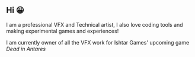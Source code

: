 ## Hi 😀

I am a professional VFX and Technical artist, I also love coding tools and making experimental games and experiences!

I am currently owner of all the VFX work for Ishtar Games' upcoming game *Dead in Antares*
